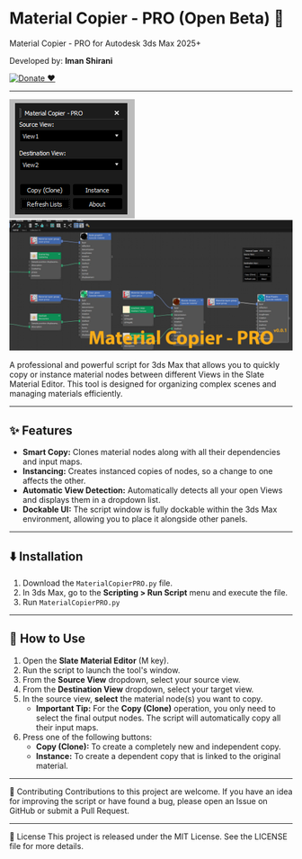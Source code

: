 # Material Copier - PRO  (Open Beta) 🚀

Material Copier - PRO for Autodesk 3ds Max 2025+

Developed by: **Iman Shirani**

[![Donate ❤️](https://img.shields.io/badge/Donate-PayPal-blue.svg)](https://www.paypal.com/donate/?hosted_button_id=LAMNRY6DDWDC4)

---

![screenshot](MaterialCopierPRO.png)
![screenshot](MaterialCopierPRO.jpg)



A professional and powerful script for 3ds Max that allows you to quickly copy or instance material nodes between different Views in the Slate Material Editor. This tool is designed for organizing complex scenes and managing materials efficiently.

---
## ✨ Features

* **Smart Copy:** Clones material nodes along with all their dependencies and input maps.
* **Instancing:** Creates instanced copies of nodes, so a change to one affects the other.
* **Automatic View Detection:** Automatically detects all your open Views and displays them in a dropdown list.
* **Dockable UI:** The script window is fully dockable within the 3ds Max environment, allowing you to place it alongside other panels.


---
## ⬇️ Installation

1.  Download the `MaterialCopierPRO.py` file.
2.  In 3ds Max, go to the **Scripting > Run Script** menu and execute the file.
3.  Run `MaterialCopierPRO.py`

---
## 🚀 How to Use

1.  Open the **Slate Material Editor** (M key).
2.  Run the script to launch the tool's window.
3.  From the **Source View** dropdown, select your source view.
4.  From the **Destination View** dropdown, select your target view.
5.  In the source view, **select** the material node(s) you want to copy.
    * **Important Tip:** For the **Copy (Clone)** operation, you only need to select the final output nodes. The script will automatically copy all their input maps.
6.  Press one of the following buttons:
    * **Copy (Clone):** To create a completely new and independent copy.
    * **Instance:** To create a dependent copy that is linked to the original material.

---

🤝 Contributing
Contributions to this project are welcome. If you have an idea for improving the script or have found a bug, please open an Issue on GitHub or submit a Pull Request.

---

📜 License
This project is released under the MIT License. See the LICENSE file for more details.
